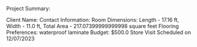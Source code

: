 Project Summary:

Client Name: 
Contact Information: 
Room Dimensions: Length - 17.16 ft, Width - 11.0 ft, Total Area - 217.07399999999998 square feet
Flooring Preferences: waterproof laminate
Budget: $500.0
Store Visit Scheduled on 12/07/2023
